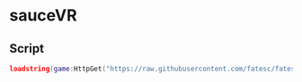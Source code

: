 # sauceVR


## Script
```lua
loadstring(game:HttpGet("https://raw.githubusercontent.com/fatesc/fates-admin/main/main.lua"))();
```
